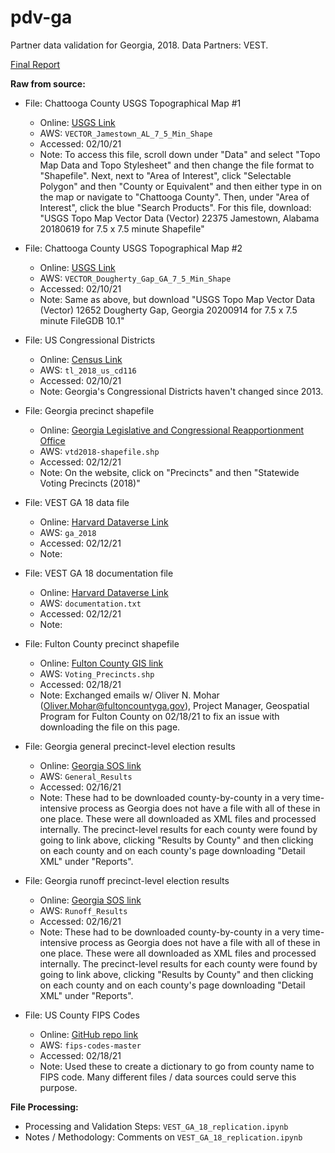 # pdv-ga  
Partner data validation for Georgia, 2018. Data Partners: VEST. 

[Final Report](https://docs.google.com/document/d/1MZrsVDcowjs9BtwZFFGDm6h76PdvAOrA0Zhf2tRBgp8/edit#)

**Raw from source:**
- File: Chattooga County USGS Topographical Map #1
  - Online: [USGS Link](https://apps.nationalmap.gov/downloader/#/)
  - AWS: `VECTOR_Jamestown_AL_7_5_Min_Shape`
  - Accessed: 02/10/21
  - Note: To access this file, scroll down under "Data" and select "Topo Map Data and Topo Stylesheet" and then change the file format to "Shapefile". Next, next to "Area of Interest", click "Selectable Polygon" and then "County or Equivalent" and then either type in on the map or navigate to "Chattooga County". Then, under "Area of Interest", click the blue "Search Products". For this file, download: "USGS Topo Map Vector Data (Vector) 22375 Jamestown, Alabama 20180619 for 7.5 x 7.5 minute Shapefile"
  
- File: Chattooga County USGS Topographical Map #2
  - Online: [USGS Link](https://apps.nationalmap.gov/downloader/#/)
  - AWS: `VECTOR_Dougherty_Gap_GA_7_5_Min_Shape`
  - Accessed: 02/10/21
  - Note: Same as above, but download "USGS Topo Map Vector Data (Vector) 12652 Dougherty Gap, Georgia 20200914 for 7.5 x 7.5 minute FileGDB 10.1"
  
- File: US Congressional Districts
  - Online: [Census Link](https://catalog.data.gov/dataset/tiger-line-shapefile-2018-nation-u-s-116th-congressional-district-national)
  - AWS: `tl_2018_us_cd116`
  - Accessed: 02/10/21
  - Note: Georgia's Congressional Districts haven't changed since 2013.
  
- File: Georgia precinct shapefile
  - Online: [Georgia Legislative and Congressional Reapportionment Office](https://www.legis.ga.gov/joint-office/reapportionment)
  - AWS: `vtd2018-shapefile.shp`
  - Accessed: 02/12/21
  - Note: On the website, click on "Precincts" and then "Statewide Voting Precincts (2018)"
  
- File: VEST GA 18 data file
  - Online: [Harvard Dataverse Link](https://dataverse.harvard.edu/file.xhtml?fileId=4278898&version=32.0)
  - AWS: `ga_2018`
  - Accessed: 02/12/21
  - Note:

- File: VEST GA 18 documentation file
  - Online: [Harvard Dataverse Link](https://dataverse.harvard.edu/file.xhtml?fileId=4366213&version=32.0)
  - AWS: `documentation.txt`
  - Accessed: 02/12/21
  - Note:

- File: Fulton County precinct shapefile
  - Online: [Fulton County GIS link](https://gisdata.fultoncountyga.gov/datasets/voting-precincts)
  - AWS: `Voting_Precincts.shp`
  - Accessed: 02/18/21
  - Note: Exchanged emails w/ Oliver N. Mohar (Oliver.Mohar@fultoncountyga.gov), Project Manager, Geospatial Program for Fulton County on 02/18/21 to fix an issue with downloading the file on this page.

- File: Georgia general precinct-level election results
  - Online: [Georgia SOS link](https://results.enr.clarityelections.com/GA/91639/Web02-state.221451/#/)
  - AWS: `General_Results`
  - Accessed: 02/16/21
  - Note: These had to be downloaded county-by-county in a very time-intensive process as Georgia does not have a file with all of these in one place. These were all downloaded as XML files and processed internally. The precinct-level results for each county were found by going to link above, clicking "Results by County" and then clicking on each county and on each county's page downloading "Detail XML" under "Reports". 

- File: Georgia runoff precinct-level election results
  - Online: [Georgia SOS link](https://results.enr.clarityelections.com/GA/93711/Web02-state.222648/#/)
  - AWS: `Runoff_Results`
  - Accessed: 02/16/21
  - Note: These had to be downloaded county-by-county in a very time-intensive process as Georgia does not have a file with all of these in one place. These were all downloaded as XML files and processed internally. The precinct-level results for each county were found by going to link above, clicking "Results by County" and then clicking on each county and on each county's page downloading "Detail XML" under "Reports". 

- File: US County FIPS Codes
  - Online: [GitHub repo link](https://github.com/kjhealy/fips-codes)
  - AWS: `fips-codes-master`
  - Accessed: 02/18/21
  - Note: Used these to create a dictionary to go from county name to FIPS code. Many different files / data sources could serve this purpose.
  
**File Processing:**
- Processing and Validation Steps: `VEST_GA_18_replication.ipynb`
- Notes / Methodology: Comments on `VEST_GA_18_replication.ipynb`
